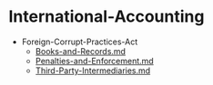 
# International-Accounting

- Foreign-Corrupt-Practices-Act
  - [Books-and-Records.md](./Books-and-Records.md)
  - [Penalties-and-Enforcement.md](./Penalties-and-Enforcement.md)
  - [Third-Party-Intermediaries.md](./Third-Party-Intermediaries.md)
